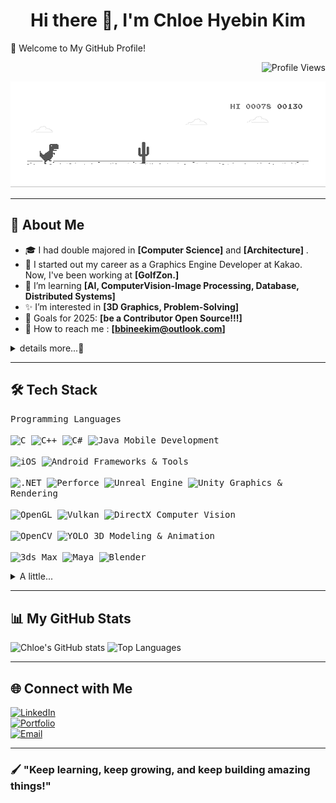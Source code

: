 <!-- 👋 Hi, I’m @Chloe-Hyebin-Kim -->
<!-- 🎓 I had double majored in architectural engineering and computer science. -->
<!-- 👀 I’m interested in 🌌 3D Graphics 👁‍🗨ComputerVision 🥼Image Processing 📐Structural Analysis 🧮Numerical Analysis -->
<!-- 💼 I started out my career as a Graphics Engine Developer at Kakao. Now, I've been working at GolfZon. -->
<!-- 📫 How to reach me 📧 Email : bbineekim@outlook.com -->

[//]: # (You must have a lf before the markdown element when inside a block for it to work: https://stackoverflow.com/questions/29368902/how-can-i-wrap-my-markdown-in-an-html-div)

<h1 align="center"> Hi there 👋, I'm Chloe Hyebin Kim</h1>
🌟 Welcome to My GitHub Profile!
<p align = "right">
	<img src = "https://komarev.com/ghpvc/?username=Chloe-Hyebin-Kim&style=plastic&color=blueviolet" alt = "Profile Views"/>
</p>

<!-- A passionate **[Software Engineer]** from 🌍 **[Korea]**.-->

![Dino](https://raw.githubusercontent.com/wangningkai/wangningkai/master/assets/dino.gif)


---

## 🚀 About Me
- 🎓 I had double majored in **[Computer Science]** and **[Architecture]** .
- 💼 I started out my career as a Graphics Engine Developer at Kakao. Now, I've been working at  **[GolfZon.]**  
- 🌱 I’m learning **[AI, ComputerVision-Image Processing, Database, Distributed Systems]**  
- ✨ I’m interested in **[3D Graphics,  Problem-Solving]**  
- 🎯 Goals for 2025: **[be a Contributor Open Source!!!]**  
- 📧 How to reach me : **[bbineekim@outlook.com]**

<details>
<summary> details more...👀 </summary>

<div align="left">

```cpp
/**
 * Represents me.
 *
 * @constructor
 *
 * @param {string} Location - Seoul, Republic of Korea 
 * @param {string} Languagues - Korean, English.
 * @param {string} MBTI - INTP.
 * @param {string} Hobbies - Swimming, Basketball, Running, Collecting Books.... (not sure read all)
 * @param {string} stength - Ability to Execute, Responsibility, All-out Efforts.
 * @param {string} weakness - Sometimes be Stubborn..
 * @throws {Punch&Kick} all of bugs.
 *
 * @returns {Object} Chloe-Hyebin-Kim.
 */
```

</div>
</details>

---

## 🛠️ Tech Stack  

<kbd>
  <kbd>Programming Languages</kbd>
  <br>
  <br>
  <img width="30px" src="https://cdn.jsdelivr.net/gh/devicons/devicon/icons/c/c-original.svg" alt="C" title="C" /> 
  <img width="30px" src="https://cdn.jsdelivr.net/gh/devicons/devicon/icons/cplusplus/cplusplus-original.svg" alt="C++" title="C++" /> 
  <img width="30px" src="https://cdn.jsdelivr.net/gh/devicons/devicon/icons/csharp/csharp-original.svg" alt="C#" title="C#" /> 
  <img width="30px" src="https://cdn.jsdelivr.net/gh/devicons/devicon/icons/java/java-original.svg" alt="Java" title="Java" /> 
</kbd>

<kbd>
  <kbd>Mobile Development</kbd>
  <br>
  <br>
  <img width="30px" src="https://cdn.jsdelivr.net/gh/devicons/devicon/icons/apple/apple-original.svg" alt="iOS" title="iOS" /> 
  <img width="30px" src="https://cdn.jsdelivr.net/gh/devicons/devicon/icons/android/android-original.svg" alt="Android" title="Android" /> 
</kbd>

<kbd>
  <kbd>Frameworks & Tools</kbd>
  <br>
  <br>
  <img width="30px" src="https://cdn.jsdelivr.net/gh/devicons/devicon/icons/dot-net/dot-net-original.svg" alt=".NET" title=".NET" /> 
  <img width="30px" src="https://img.icons8.com/ios-filled/50/FFFFFF/perforce.png" alt="Perforce" title="Perforce" /> 
  <img width="30px" src="https://cdn.jsdelivr.net/gh/devicons/devicon/icons/unrealengine/unrealengine-original.svg" alt="Unreal Engine" title="Unreal Engine" /> 
  <img width="30px" src="https://cdn.jsdelivr.net/gh/devicons/devicon/icons/unity/unity-original.svg" alt="Unity" title="Unity" /> 
</kbd>

<kbd>
  <kbd>Graphics & Rendering</kbd>
  <br>
  <br>
  <img width="30px" src="https://cdn.jsdelivr.net/gh/devicons/devicon/icons/opengl/opengl-original.svg" alt="OpenGL" title="OpenGL" /> 
  <img width="30px" src="https://img.icons8.com/color/48/FFFFFF/vulkan-logo.png" alt="Vulkan" title="Vulkan" /> 
  <img width="30px" src="https://img.icons8.com/windows/32/FFFFFF/directx.png" alt="DirectX" title="DirectX" /> 
</kbd>

<kbd>
  <kbd>Computer Vision</kbd>
  <br>
  <br>
  <img width="30px" src="https://img.icons8.com/color/48/FFFFFF/opencv.png" alt="OpenCV" title="OpenCV" /> 
  <img width="30px" src="https://img.icons8.com/fluency/48/000000/artificial-intelligence.png" alt="YOLO" title="YOLO (You Only Look Once)" /> 
</kbd>

<kbd>
  <kbd>3D Modeling & Animation</kbd>
  <br>
  <br>
  <img width="30px" src="https://img.icons8.com/color/48/000000/3ds-max.png" alt="3ds Max" title="Autodesk 3ds Max" /> 
  <img width="30px" src="https://cdn.jsdelivr.net/gh/devicons/devicon/icons/maya/maya-original.svg" alt="Maya" title="Autodesk Maya" /> 
  <img width="30px" src="https://cdn.jsdelivr.net/gh/devicons/devicon/icons/blender/blender-original.svg" alt="Blender" title="Blender" /> 
</kbd>



<p align = "right">
<details>
<summary> A little... </summary>
<div>
  <p style="display: inline-block;" align="center">
    <kbd>
      <kbd>Back-end & Front-end & Mobile</kbd>
      <br>
      <br>
      <img width="30px" src="https://cdn.jsdelivr.net/gh/devicons/devicon/icons/nodejs/nodejs-original.svg" alt="nodejs" title="Node.js"/>
      <img width="30px" src="https://github.com/devicons/devicon/blob/v2.15.1/icons/django/django-plain-wordmark.svg" alt="django" title="Django"/>
      <img width="30px" src="https://user-images.githubusercontent.com/25181517/192107858-fe19f043-c502-4009-8c47-476fc89718ad.png" alt="rest" title="REST API"/>
      <img width="30" src="https://user-images.githubusercontent.com/25181517/187070862-03888f18-2e63-4332-95fb-3ba4f2708e59.png" alt="websocket" title="Websocket"/>
	    <img width="30" src="https://user-images.githubusercontent.com/25181517/192107856-aa92c8b1-b615-47c3-9141-ed0d29a90239.png" alt="GraphQL" title="GraphQL"/>
      <img width="30px" src="https://github.com/devicons/devicon/blob/v2.15.1/icons/swift/swift-original.svg" alt="swift" title="SwiftUI"/>
      <img width="30px" src="https://cdn.jsdelivr.net/gh/devicons/devicon/icons/html5/html5-original.svg" alt="html" title="HTML"/> 
      <img width="30px" src="https://cdn.jsdelivr.net/gh/devicons/devicon/icons/css3/css3-plain-wordmark.svg" alt="css" title="CSS"/>  
      <img width="30px" src="https://cdn.jsdelivr.net/gh/devicons/devicon/icons/react/react-original.svg" alt="react" title="Reactjs"/>
    </kbd>
    <kbd>
      <kbd>Database</kbd>
      <br>
      <br>
      <img width="30px" src="https://cdn.jsdelivr.net/gh/devicons/devicon/icons/mysql/mysql-plain.svg" alt="mysql" title="MySQL"/>
      <img width="30px" src="https://cdn.jsdelivr.net/gh/devicons/devicon/icons/mongodb/mongodb-plain.svg" alt="mongodb" title="Mongo DB"/>
      <img width="30px" src="https://cdn.jsdelivr.net/gh/devicons/devicon/icons/redis/redis-original.svg" alt="redis" title="Redis"/>
    </kbd>
    <br>
    <br>
  </p>
</div>
</details>
</p>


---

## 📊 My GitHub Stats
![Chloe's GitHub stats](https://github-readme-stats.vercel.app/api?username=Chloe-Hyebin-Kim&theme=catppuccin_latte&show_icons=true)
![Top Languages](https://github-readme-stats.vercel.app/api/top-langs/?username=Chloe-Hyebin-Kim&layout=compact&theme=catppuccin_latte)

---

## 🌐 Connect with Me
[![LinkedIn](https://img.shields.io/badge/-LinkedIn-0A66C2?logo=linkedin&logoColor=white&style=for-the-badge)](https://linkedin.com/in/yourusername)  
[![Portfolio](https://img.shields.io/badge/-Portfolio-FF5722?style=for-the-badge)](https://yourportfolio.com)  
[![Email](https://img.shields.io/badge/-Email-EA4335?logo=gmail&logoColor=white&style=for-the-badge)](mailto:bbineekim@outlook.com)

---

### 🖌️ "Keep learning, keep growing, and keep building amazing things!"  


<!---
Chloe-Hyebin-Kim/Chloe-Hyebin-Kim is a ✨ special ✨ repository because its `README.md` (this file) appears on your GitHub profile.
You can click the Preview link to take a look at your changes.
--->



